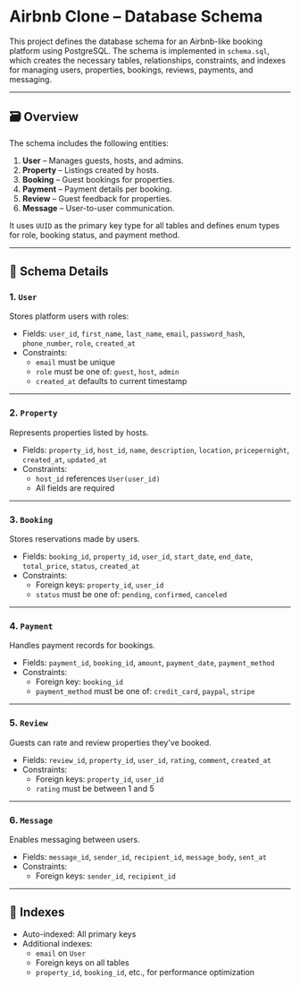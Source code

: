 # Airbnb Clone – Database Schema

This project defines the database schema for an Airbnb-like booking platform using PostgreSQL. The schema is implemented in `schema.sql`, which creates the necessary tables, relationships, constraints, and indexes for managing users, properties, bookings, reviews, payments, and messaging.

---

## 🗃️ Overview

The schema includes the following entities:

1. **User** – Manages guests, hosts, and admins.
2. **Property** – Listings created by hosts.
3. **Booking** – Guest bookings for properties.
4. **Payment** – Payment details per booking.
5. **Review** – Guest feedback for properties.
6. **Message** – User-to-user communication.

It uses `UUID` as the primary key type for all tables and defines enum types for role, booking status, and payment method.

---

## 🧱 Schema Details

### 1. `User`

Stores platform users with roles:

- Fields: `user_id`, `first_name`, `last_name`, `email`, `password_hash`, `phone_number`, `role`, `created_at`
- Constraints:
  - `email` must be unique
  - `role` must be one of: `guest`, `host`, `admin`
  - `created_at` defaults to current timestamp

---

### 2. `Property`

Represents properties listed by hosts.

- Fields: `property_id`, `host_id`, `name`, `description`, `location`, `pricepernight`, `created_at`, `updated_at`
- Constraints:
  - `host_id` references `User(user_id)`
  - All fields are required

---

### 3. `Booking`

Stores reservations made by users.

- Fields: `booking_id`, `property_id`, `user_id`, `start_date`, `end_date`, `total_price`, `status`, `created_at`
- Constraints:
  - Foreign keys: `property_id`, `user_id`
  - `status` must be one of: `pending`, `confirmed`, `canceled`

---

### 4. `Payment`

Handles payment records for bookings.

- Fields: `payment_id`, `booking_id`, `amount`, `payment_date`, `payment_method`
- Constraints:
  - Foreign key: `booking_id`
  - `payment_method` must be one of: `credit_card`, `paypal`, `stripe`

---

### 5. `Review`

Guests can rate and review properties they've booked.

- Fields: `review_id`, `property_id`, `user_id`, `rating`, `comment`, `created_at`
- Constraints:
  - Foreign keys: `property_id`, `user_id`
  - `rating` must be between 1 and 5

---

### 6. `Message`

Enables messaging between users.

- Fields: `message_id`, `sender_id`, `recipient_id`, `message_body`, `sent_at`
- Constraints:
  - Foreign keys: `sender_id`, `recipient_id`

---

## 📌 Indexes

- Auto-indexed: All primary keys
- Additional indexes:
  - `email` on `User`
  - Foreign keys on all tables
  - `property_id`, `booking_id`, etc., for performance optimization

